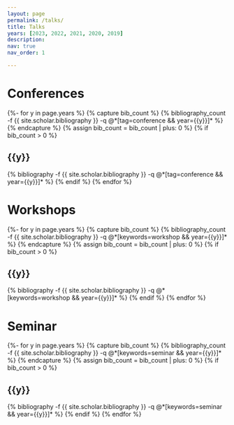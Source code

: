 ```yaml
---
layout: page
permalink: /talks/
title: Talks
years: [2023, 2022, 2021, 2020, 2019]
description: 
nav: true
nav_order: 1

---
```

<!-- _pages/publications.md -->
<div class="publications">
<h1 class="post-title">Conferences</h1>
{%- for y in page.years %}
  {% capture bib_count %} 
    {% bibliography_count -f {{ site.scholar.bibliography }} -q @*[tag=conference && year={{y}}]* %}
  {% endcapture %}
  {% assign bib_count = bib_count | plus: 0 %}
  {% if bib_count > 0 %}
    <h2 class="year">{{y}}</h2>
    {% bibliography -f {{ site.scholar.bibliography }} -q @*[tag=conference && year={{y}}]* %}
    {% endif %}
{% endfor %}

<h1 class="post-title">Workshops</h1>
{%- for y in page.years %}
  {% capture bib_count %} 
    {% bibliography_count -f {{ site.scholar.bibliography }} -q @*[keywords=workshop && year={{y}}]* %}
  {% endcapture %}
  {% assign bib_count = bib_count | plus: 0 %}
  {% if bib_count > 0 %}
    <h2 class="year">{{y}}</h2>
    {% bibliography -f {{ site.scholar.bibliography }} -q @*[keywords=workshop && year={{y}}]* %}
    {% endif %}
{% endfor %}

<h1 class="post-title">Seminar</h1>
{%- for y in page.years %}
  {% capture bib_count %} 
    {% bibliography_count -f {{ site.scholar.bibliography }} -q @*[keywords=seminar && year={{y}}]* %}
  {% endcapture %}
  {% assign bib_count = bib_count | plus: 0 %}
  {% if bib_count > 0 %}
    <h2 class="year">{{y}}</h2>
    {% bibliography -f {{ site.scholar.bibliography }} -q @*[keywords=seminar && year={{y}}]* %}
    {% endif %}
{% endfor %}
</div>

